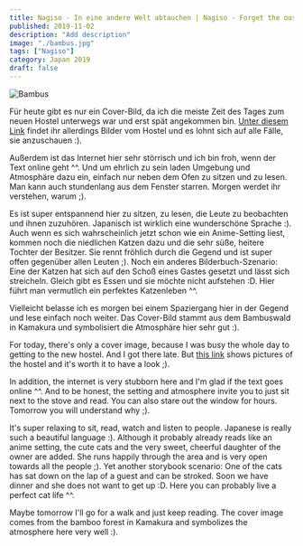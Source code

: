 ```yaml
---
title: Nagiso - In eine andere Welt abtauchen | Nagiso - Forget the ouside world | 南木曽 - タイムアウトする
published: 2019-11-02
description: "Add description"
image: "./bambus.jpg"
tags: ["Nagiso"]
category: Japan 2019
draft: false
---
```


![Bambus](./bambus.jpg)

Für heute gibt es nur ein Cover-Bild, da ich die meiste Zeit des Tages zum neuen Hostel unterwegs war und erst spät angekommen bin. <a href="https://www.booking.com/hotel/jp/hostel-cafe-yui-an-jie-ian.html?aid=356980&label=gog235jc-1DCAsodUIaaG9zdGVsLWNhZmUteXVpLWFuLWppZS1pYW5IB1gDaHWIAQGYAQe4ARnIAQ_YAQPoAQH4AQKIAgGoAgO4At_c9e0FwAIB&sid=b6675efdb6640417b45cfa963ad608cb&dist=0&lang=en-us&room1=A%2CA&sb_price_type=total&soz=1&type=total&lang_click=other;cdl=de;lang_changed=1" target="_blank" rel="noopener noreferrer">Unter diesem Link</a> findet ihr allerdings Bilder vom Hostel und es lohnt sich auf alle Fälle, sie anzuschauen :).

Außerdem ist das Internet hier sehr störrisch und ich bin froh, wenn der Text online geht ^^. Und um ehrlich zu sein laden Umgebung und Atmosphäre dazu ein, einfach nur neben dem Ofen zu sitzen und zu lesen. Man kann auch stundenlang aus dem Fenster starren. Morgen werdet ihr verstehen, warum ;).

Es ist super entspannend hier zu sitzen, zu lesen, die Leute zu beobachten und ihnen zuzuhören. Japanisch ist wirklich eine wunderschöne Sprache :).
Auch wenn es sich wahrscheinlich jetzt schon wie ein Anime-Setting liest, kommen noch die niedlichen Katzen dazu und die sehr süße, heitere Tochter der Besitzer. Sie rennt fröhlich durch die Gegend und ist super offen gegenüber allen Leuten ;). 
Noch ein anderes Bilderbuch-Szenario: Eine der Katzen hat sich auf den Schoß eines Gastes gesetzt und lässt sich streicheln. Gleich gibt es Essen und sie möchte nicht aufstehen :D. Hier führt man vermutlich ein perfektes Katzenleben ^^.

Vielleicht belasse ich es morgen bei einem Spaziergang hier in der Gegend und lese einfach noch weiter. 
Das Cover-Bild stammt aus dem Bambuswald in Kamakura und symbolisiert die Atmosphäre hier sehr gut :). 

For today, there's only a cover image, because I was busy the whole day to getting to the new hostel. And I got there late. But <a href="https://www.booking.com/hotel/jp/hostel-cafe-yui-an-jie-ian.html?aid=356980&label=gog235jc-1DCAsodUIaaG9zdGVsLWNhZmUteXVpLWFuLWppZS1pYW5IB1gDaHWIAQGYAQe4ARnIAQ_YAQPoAQH4AQKIAgGoAgO4At_c9e0FwAIB&sid=b6675efdb6640417b45cfa963ad608cb&dist=0&lang=en-us&room1=A%2CA&sb_price_type=total&soz=1&type=total&lang_click=other;cdl=de;lang_changed=1" target="_blank" rel="noopener noreferrer">this link</a> shows pictures of the hostel and it's worth it to have a look ;).

In addition, the internet is very stubborn here and I'm glad if the text goes online ^^. And to be honest, the setting and atmosphere invite you to just sit next to the stove and read. You can also stare out the window for hours. Tomorrow you will understand why ;).

It's super relaxing to sit, read, watch and listen to people. Japanese is really such a beautiful language :).
Although it probably already reads like an anime setting, the cute cats and the very sweet, cheerful daughter of the owner are added. She runs happily through the area and is very open towards all the people ;).
Yet another storybook scenario: One of the cats has sat down on the lap of a guest and can be stroked. Soon we have dinner and she does not want to get up :D. Here you can probably live a perfect cat life ^^.

Maybe tomorrow I'll go for a walk and just keep reading.
The cover image comes from the bamboo forest in Kamakura and symbolizes the atmosphere here very well :).

